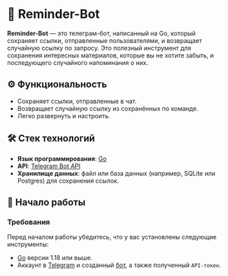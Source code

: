 # 📌 Reminder-Bot

**Reminder-Bot** — это телеграм-бот, написанный на Go, который сохраняет ссылки, отправленные пользователями, и возвращает случайную ссылку по запросу. Это полезный инструмент для сохранения интересных материалов, которые вы не хотите забыть, и последующего случайного напоминания о них.

## ⚙️ Функциональность

- Сохраняет ссылки, отправленные в чат.
- Возвращает случайную ссылку из сохранённых по команде.
- Легко развернуть и настроить.

## 🛠 Стек технологий

- **Язык программирования**: [Go](https://golang.org/)
- **API**: [Telegram Bot API](https://core.telegram.org/bots/api)
- **Хранилище данных**: файл или база данных (например, SQLite или Postgres) для сохранения ссылок.

## 🚀 Начало работы

### Требования

Перед началом работы убедитесь, что у вас установлены следующие инструменты:

- [Go](https://golang.org/doc/install) версии 1.18 или выше.
- Аккаунт в [Telegram](https://telegram.org/) и созданный [бот](https://core.telegram.org/bots#6-botfather), а также полученный `API-токен`.
